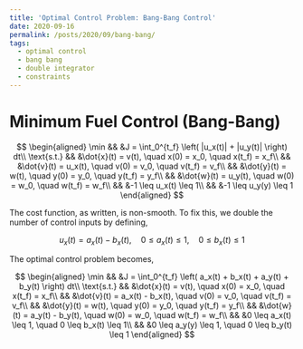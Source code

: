 ```yaml
---
title: 'Optimal Control Problem: Bang-Bang Control'
date: 2020-09-16
permalink: /posts/2020/09/bang-bang/
tags:
  - optimal control
  - bang bang
  - double integrator
  - constraints
---
```


# Minimum Fuel Control (Bang-Bang)

$$
  \begin{aligned}
    \min && &J = \int_0^{t_f} \left( |u_x(t)| + |u_y(t)| \right) dt\\
    \text{s.t.} && &\dot{x}(t) = v(t), \quad x(0) = x_0, \quad x(t_f) = x_f\\
    && &\dot{v}(t) = u_x(t), \quad v(0) = v_0, \quad v(t_f) = v_f\\
    && &\dot{y}(t) = w(t), \quad y(0) = y_0, \quad y(t_f) = y_f\\
    && &\dot{w}(t) = u_y(t), \quad w(0) = w_0, \quad w(t_f) = w_f\\
    && &-1 \leq u_x(t) \leq 1\\
    && &-1 \leq u_y(y) \leq 1
  \end{aligned}
$$

The cost function, as written, is non-smooth.
To fix this, we double the number of control inputs by defining,

$$
  u_x(t) = a_x(t) - b_x(t), \quad 0 \leq a_x(t) \leq 1, \quad 0 \leq b_x(t) \leq 1
$$

The optimal control problem becomes,

$$
  \begin{aligned}
    \min && &J = \int_0^{t_f} \left( a_x(t) + b_x(t) + a_y(t) + b_y(t) \right) dt\\
    \text{s.t.} && &\dot{x}(t) = v(t), \quad x(0) = x_0, \quad x(t_f) = x_f\\
    && &\dot{v}(t) = a_x(t) - b_x(t), \quad v(0) = v_0, \quad v(t_f) = v_f\\
    && &\dot{y}(t) = w(t), \quad y(0) = y_0, \quad y(t_f) = y_f\\
    && &\dot{w}(t) = a_y(t) - b_y(t), \quad w(0) = w_0, \quad w(t_f) = w_f\\
    && &0 \leq a_x(t) \leq 1, \quad 0 \leq b_x(t) \leq 1\\
    && &0 \leq a_y(y) \leq 1, \quad 0 \leq b_y(t) \leq 1
  \end{aligned}
$$


